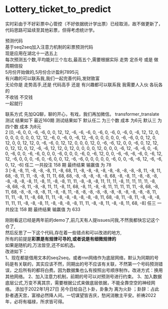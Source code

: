 # Lottery_ticket_to_predict
实时彩由于不好彩票中心管控（不好依据统计学出票）已经取消，故不做更新了，代码思路可延续至其他彩票，但得考虑统计学。

预测代码  
基于seq2seq加入注意力机制的彩票预测代码  
现是应用在湖北十一选五上  
每次预测五个数,平均能对三个左右,最高五个,需要根据实际 走势 定杀号 或是 做 周期倍投  
5月份开始做的,5月份合计盈利7895元  
有兴趣的可以联系我,我们一起完善代码,发财致富  
无论你是 走势高手,还是 代码高手 还是 有兴趣都可以联系我 我需要人入伙 各玩各的  
不收钱 不交钱  
一起就行  


联系方式 先加QQ聊，聊的开心，有戏，我们再加微信。
transformer_translate 测试 结果如下
最近160期 测试结果如下  默认任二 为三个数  成本  为6元   默认三 为四个数  成本  为8元   
2 [0, -6, 0, 0, -6, -6, 0, 0, 12, 12, -6, -6, -6, 0, -6, 0, -6, 0, -6, 0, -6, 12, 12, 0, 0, 0, 0, 0, 0, 0, 12, 12, -6, 0, -6, 0, -6, 12, -6, 0, 0, 0, 0, 0, -6, -6, 0, 0, 12, 0, 12, 0, 0, 12, 12, 0, -6, -6, 0, 12, 12, 0, 0, 0, 12, 0, -6, -6, 12, 0, 0, -6, 0, 12, 12, 0, 12, 12, 0, 12, -6, -6, 12, 12, 0, 12, 0, 0, 0, 0, 12, 0, 0, 0, -6, 12, -6, -6, 0, -6, 0, -6, 0, 0, -6, -6, 0, 0, 0, -6, 0, 0, 0, -6, 0, -6, 12, 0, 0, -6, -6, -6, -6, 0, -6, 12, 12, -6, 0, 0, 0, -6, 0, -6, 0, 0, 12, -6, -6, 0, 0, 0, 0, 0, -6, 0, 0, -6, -6, 12, -6, -6, 0, 12, -6]
任二 一共投注 158 期 最终结果 输赢值 为 78  
3 [-8, -8, 11, -8, -8, -8, 11, -8, 68, 11, -8, -8, -8, -8, -8, -8, -8, -8, -8, 11, -8, 11, 68, -8, 11, 11, -8, -8, 11, 11, 68, 68, -8, -8, -8, -8, -8, 68, -8, -8, 11, -8, -8, -8, -8, -8, -8, -8, 11, -8, 11, -8, -8, 11, 11, -8, -8, -8, 11, 11, 11, -8, 11, 11, 11, 11, -8, -8, 68, -8, 11, -8, -8, 11, 11, -8, 11, 68, -8, 11, -8, -8, 11, 11, 11, 11, 11, -8, 68, -8, 11, 68, -8, -8, -8, -8, 11, -8, -8, 11, -8, -8, -8, -8, -8, -8, -8, -8, -8, -8, -8, 11, 11, 11, -8, 11, -8, 68, 11, 11, -8, -8, -8, -8, -8, -8, 11, 68, -8, 11, -8, 11, -8, -8, -8, 11, 11, 11, -8, -8, -8, 11, -8, -8, -8, -8, 11, 11, -8, -8, 11, -8, -8, 11, 68, -8]
任三 一共投注 158 期 最终结果 输赢值 为 633  


刚刚看这已经是两年前的demo了,前几天有人提issues问我,不然我都快忘记这个仓了,   
然后反思了一下这个代码,存在着一些错点和可以改进的地方,   
所有的前提是**彩票是有规律可寻的,或者说是有细微规律的**  
如果是随机的,万法皆空,还不如机选。   
改进如下：   
1、现在都是借用文本的seq2seq，或者rnn网络作为底层网络，默认为同期的号码是有关联的，其实应该不然，同期出的号不应该有关联，不然第一个号码预测错误，之后所有的都将白费。因为数据集也么有按照出号顺序制作。改进方式：换用其他网络。
2、加入注意力机制，前期的号可以对预测号进行约束。
3、加入数据底层公式,万变不离其宗，需要根据公式来做底层依据，不能全靠空空的神经网络。
                            添加于2022年1月27日
另今日给自己卜卦，卦象为 离为火卦 ；卦辞：占此卦者遇天宫，富禄必然降人间。一切谋望皆吉庆，愁闲消散主平安。祈祷2022年，必将有福禄，所求皆可得。

